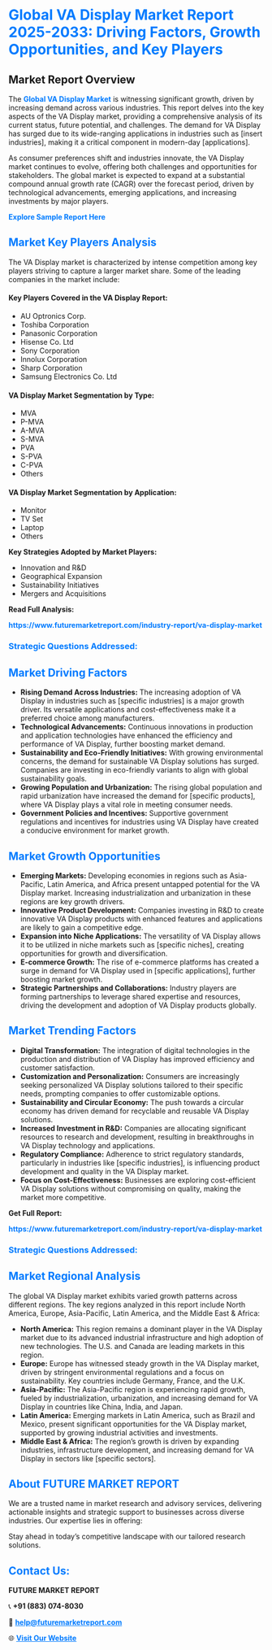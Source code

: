 <h1 style="color: #007BFF;">Global VA Display Market Report 2025-2033: Driving Factors, Growth Opportunities, and Key Players</h1>

<section id="overview">
<h2>Market Report Overview</h2>
<p>The <a href="https://www.futuremarketreport.com/industry-report/va-display-market" style="color: #007BFF; text-decoration: none;"><strong>Global VA Display Market</strong></a> is witnessing significant growth, driven by increasing demand across various industries. This report delves into the key aspects of the VA Display market, providing a comprehensive analysis of its current status, future potential, and challenges. The demand for VA Display has surged due to its wide-ranging applications in industries such as [insert industries], making it a critical component in modern-day [applications].</p>
<p>As consumer preferences shift and industries innovate, the VA Display market continues to evolve, offering both challenges and opportunities for stakeholders. The global market is expected to expand at a substantial compound annual growth rate (CAGR) over the forecast period, driven by technological advancements, emerging applications, and increasing investments by major players.</p>
</section>

<section id="overview">
<p><a href="https://www.futuremarketreport.com/request-sample/reportId=115818" style="color: #007BFF; text-decoration: none;"><strong>Explore Sample Report Here</strong></a></p>
</section>

<section id="key-players">
<h2 style="color: #007BFF;">Market Key Players Analysis</h2>
<p>The VA Display market is characterized by intense competition among key players striving to capture a larger market share. Some of the leading companies in the market include:</p>
<h4>Key Players Covered in the VA Display Report:</h4>
<ul><li>AU Optronics Corp.</li><li>Toshiba Corporation</li><li>Panasonic Corporation</li><li>Hisense Co. Ltd</li><li>Sony Corporation</li><li>Innolux Corporation</li><li>Sharp Corporation</li><li>Samsung Electronics Co. Ltd</li></ul>
<h4>VA Display Market Segmentation by Type:</h4>
<ul><li>MVA</li><li>P-MVA</li><li>A-MVA</li><li>S-MVA</li><li>PVA</li><li>S-PVA</li><li>C-PVA</li><li>Others</li></ul>

<h4>VA Display Market Segmentation by Application:</h4>
<ul><li>Monitor</li><li>TV Set</li><li>Laptop</li><li>Others</li></ul>
<p><strong>Key Strategies Adopted by Market Players:</strong></p>
<ul>
<li>Innovation and R&D</li>
<li>Geographical Expansion</li>
<li>Sustainability Initiatives</li>
<li>Mergers and Acquisitions</li>
</ul>
</section>

<section>
<p><strong>Read Full Analysis: </strong></p><a href="https://www.futuremarketreport.com/industry-report/va-display-market" style="color: #007BFF; text-decoration: none;"><strong>https://www.futuremarketreport.com/industry-report/va-display-market</strong></a>
<h3 style="color: #007BFF;">Strategic Questions Addressed:</h3>
</section>

<section id="driving-factors">
<h2 style="color: #007BFF;">Market Driving Factors</h2>
<ul>
<li><strong>Rising Demand Across Industries:</strong> The increasing adoption of VA Display in industries such as [specific industries] is a major growth driver. Its versatile applications and cost-effectiveness make it a preferred choice among manufacturers.</li>
<li><strong>Technological Advancements:</strong> Continuous innovations in production and application technologies have enhanced the efficiency and performance of VA Display, further boosting market demand.</li>
<li><strong>Sustainability and Eco-Friendly Initiatives:</strong> With growing environmental concerns, the demand for sustainable VA Display solutions has surged. Companies are investing in eco-friendly variants to align with global sustainability goals.</li>
<li><strong>Growing Population and Urbanization:</strong> The rising global population and rapid urbanization have increased the demand for [specific products], where VA Display plays a vital role in meeting consumer needs.</li>
<li><strong>Government Policies and Incentives:</strong> Supportive government regulations and incentives for industries using VA Display have created a conducive environment for market growth.</li>
</ul>
</section>

<section id="growth-opportunities">
<h2 style="color: #007BFF;">Market Growth Opportunities</h2>
<ul>
<li><strong>Emerging Markets:</strong> Developing economies in regions such as Asia-Pacific, Latin America, and Africa present untapped potential for the VA Display market. Increasing industrialization and urbanization in these regions are key growth drivers.</li>
<li><strong>Innovative Product Development:</strong> Companies investing in R&D to create innovative VA Display products with enhanced features and applications are likely to gain a competitive edge.</li>
<li><strong>Expansion into Niche Applications:</strong> The versatility of VA Display allows it to be utilized in niche markets such as [specific niches], creating opportunities for growth and diversification.</li>
<li><strong>E-commerce Growth:</strong> The rise of e-commerce platforms has created a surge in demand for VA Display used in [specific applications], further boosting market growth.</li>
<li><strong>Strategic Partnerships and Collaborations:</strong> Industry players are forming partnerships to leverage shared expertise and resources, driving the development and adoption of VA Display products globally.</li>
</ul>
</section>

<section id="trending-factors">
<h2 style="color: #007BFF;">Market Trending Factors</h2>
<ul>
<li><strong>Digital Transformation:</strong> The integration of digital technologies in the production and distribution of VA Display has improved efficiency and customer satisfaction.</li>
<li><strong>Customization and Personalization:</strong> Consumers are increasingly seeking personalized VA Display solutions tailored to their specific needs, prompting companies to offer customizable options.</li>
<li><strong>Sustainability and Circular Economy:</strong> The push towards a circular economy has driven demand for recyclable and reusable VA Display solutions.</li>
<li><strong>Increased Investment in R&D:</strong> Companies are allocating significant resources to research and development, resulting in breakthroughs in VA Display technology and applications.</li>
<li><strong>Regulatory Compliance:</strong> Adherence to strict regulatory standards, particularly in industries like [specific industries], is influencing product development and quality in the VA Display market.</li>
<li><strong>Focus on Cost-Effectiveness:</strong> Businesses are exploring cost-efficient VA Display solutions without compromising on quality, making the market more competitive.</li>
</ul>
</section>

<section>
<p><strong>Get Full Report: </strong></p><a href="https://www.futuremarketreport.com/industry-report/va-display-market" style="color: #007BFF; text-decoration: none;"><strong>https://www.futuremarketreport.com/industry-report/va-display-market</strong></a>
<h3 style="color: #007BFF;">Strategic Questions Addressed:</h3>
</section>


<section id="regional-analysis">
<h2 style="color: #007BFF;">Market Regional Analysis</h2>
<p>The global VA Display market exhibits varied growth patterns across different regions. The key regions analyzed in this report include North America, Europe, Asia-Pacific, Latin America, and the Middle East & Africa:</p>
<ul>
<li><strong>North America:</strong> This region remains a dominant player in the VA Display market due to its advanced industrial infrastructure and high adoption of new technologies. The U.S. and Canada are leading markets in this region.</li>
<li><strong>Europe:</strong> Europe has witnessed steady growth in the VA Display market, driven by stringent environmental regulations and a focus on sustainability. Key countries include Germany, France, and the U.K.</li>
<li><strong>Asia-Pacific:</strong> The Asia-Pacific region is experiencing rapid growth, fueled by industrialization, urbanization, and increasing demand for VA Display in countries like China, India, and Japan.</li>
<li><strong>Latin America:</strong> Emerging markets in Latin America, such as Brazil and Mexico, present significant opportunities for the VA Display market, supported by growing industrial activities and investments.</li>
<li><strong>Middle East & Africa:</strong> The region’s growth is driven by expanding industries, infrastructure development, and increasing demand for VA Display in sectors like [specific sectors].</li>
</ul>
</section>

<footer>
<h2 style="color: #007BFF;">About FUTURE MARKET REPORT</h2>
<p>We are a trusted name in market research and advisory services, delivering actionable insights and strategic support to businesses across diverse industries. Our expertise lies in offering:</p>

<p>Stay ahead in today’s competitive landscape with our tailored research solutions.</p>

<h2 style="color: #007BFF;">Contact Us:</h2>
<p><strong>FUTURE MARKET REPORT</strong></p>
<p>📞 <strong>+91 (883) 074-8030</strong></p>
<p>📧 <strong><a href="mailto:help@futuremarketreport.com" style="color: #007BFF;">help@futuremarketreport.com</a></strong></p>
<p>🌐 <strong><a href="https://www.futuremarketreport.com/" style="color: #007BFF;">Visit Our Website</a></strong></p>
</footer>